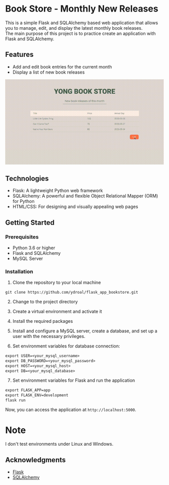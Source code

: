 # Book Store - Monthly New Releases

This is a simple Flask and SQLAlchemy based web application that allows you to manage, edit, and display the latest monthly book releases.  
The main purpose of this project is to practice create an application with Flask and SQLAlchemy.

## Features

- Add and edit book entries for the current month
- Display a list of new book releases

![Demo](media/demo.gif)

## Technologies

- Flask: A lightweight Python web framework
- SQLAlchemy: A powerful and flexible Object Relational Mapper (ORM) for Python
- HTML/CSS: For designing and visually appealing web pages

## Getting Started

### Prerequisites

- Python 3.6 or higher
- Flask and SQLAlchemy
- MySQL Server

### Installation

1. Clone the repository to your local machine  
```
git clone https://github.com/ydroal/flask_app_bookstore.git
```

2. Change to the project directory

3. Create a virtual environment and activate it

4. Install the required packages

5. Install and configure a MySQL server, create a database, and set up a user with the necessary privileges.

6. Set environment variables for database connection:
```
export USER=<your_mysql_username>
export DB_PASSWORD=<your_mysql_password>
export HOST=<your_mysql_host>
export DB=<your_mysql_database>
```

7. Set environment variables for Flask and run the application
```
export FLASK_APP=app
export FLASK_ENV=development
flask run
```

Now, you can access the application at `http://localhost:5000`.

# Note
 
I don't test environments under Linux and Windows.

## Acknowledgments

- [Flask](https://flask.palletsprojects.com/)
- [SQLAlchemy](https://www.sqlalchemy.org/)



